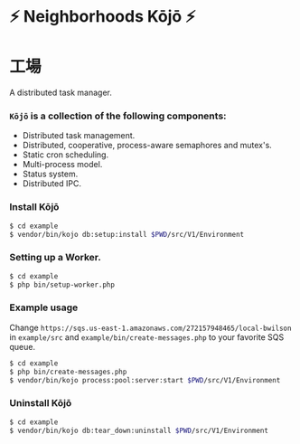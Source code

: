 # ⚡ Neighborhoods Kōjō ⚡
# 工場
A distributed task manager.

### `Kōjō` is a collection of the following components:
* Distributed task management.
* Distributed, cooperative, process-aware semaphores and mutex's.
* Static cron scheduling.
* Multi-process model.
* Status system.
* Distributed IPC.

### Install Kōjō
```bash
$ cd example
$ vendor/bin/kojo db:setup:install $PWD/src/V1/Environment
```

### Setting up a Worker.
```bash
$ cd example
$ php bin/setup-worker.php
```

### Example usage
Change `https://sqs.us-east-1.amazonaws.com/272157948465/local-bwilson` in `example/src` and `example/bin/create-messages.php` to your favorite SQS queue.

```bash
$ cd example
$ php bin/create-messages.php
$ vendor/bin/kojo process:pool:server:start $PWD/src/V1/Environment
```

### Uninstall Kōjō
```bash
$ cd example
$ vendor/bin/kojo db:tear_down:uninstall $PWD/src/V1/Environment
```